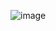 ![image](https://user-images.githubusercontent.com/55091681/216840135-32332868-fd11-4990-8c4d-0adb2ef26c30.png)
